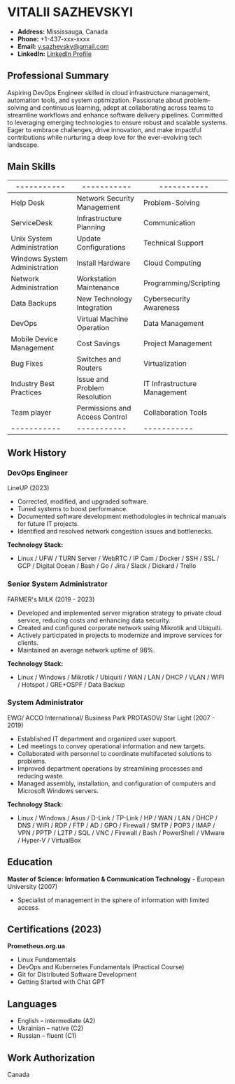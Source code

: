 # VITALII SAZHEVSKYI

- **Address:** Mississauga, Canada
- **Phone:** +1-437-xxx-xxxx
- **Email:** v.sazhevsky@gmail.com
- **LinkedIn:** [LinkedIn Profile](https://www.linkedin.com/in/vitalii-sazhevskyi-32982a6a/)

## Professional Summary

Aspiring DevOps Engineer skilled in cloud infrastructure management, automation tools, and system optimization. Passionate about problem-solving and continuous learning, adept at collaborating across teams to streamline workflows and enhance software delivery pipelines. Committed to leveraging emerging technologies to ensure robust and scalable systems. Eager to embrace challenges, drive innovation, and make impactful contributions while nurturing a deep love for the ever-evolving tech landscape.

## Main Skills

| ----------- | ----------- | ----------- |
| ----------- | ----------- | ----------- |
| Help Desk      | Network Security Management | Problem-Solving      |
| ServiceDesk | Infrastructure Planning | Communication      |
| Unix System Administration | Update Configurations | Technical Support      |
| Windows System Administration | Install Hardware | Cloud Computing      |
| Network Administration | Workstation Maintenance | Programming/Scripting      |
| Data Backups | New Technology Integration | Cybersecurity Awareness      |
| DevOps | Virtual Machine Operation | Data Management      |
| Mobile Device Management | Cost Savings | Project Management      |
| Bug Fixes | Switches and Routers | Virtualization      |
| Industry Best Practices | Issue and Problem Resolution | IT Infrastructure Management      |
| Team player | Permissions and Access Control | Collaboration Tools      |
| ----------- | ----------- | ----------- |

## Work History

### DevOps Engineer
LineUP (2023)
- Corrected, modified, and upgraded software.
- Tuned systems to boost performance.
- Documented software development methodologies in technical manuals for future IT projects.
- Identified and resolved network congestion issues and bottlenecks.

**Technology Stack:**
  - Linux / UFW / TURN Server / WebRTC / IP Cam / Docker / SSH / SSL / GCP / Digital Ocean / Bash / Go / Jira / Slack / Dickard / Trello

### Senior System Administrator
FARMER's MILK (2019 - 2023)
- Developed and implemented server migration strategy to private cloud service, reducing costs and enhancing data security.
- Created and configured corporate network using Mikrotik and Ubiquiti.
- Actively participated in projects to modernize and improve services for clients.
- Maintained an average network uptime of 98%.

**Technology Stack:**
  - Linux / Windows / Mikrotik / Ubiquiti / WAN / LAN / DHCP / VLAN / WIFI / Hotspot / GRE+OSPF / Data Backup

### System Administrator
EWG/ АCCО International/ Business Park PROTASOV/ Star Light (2007 - 2019)
- Established IT department and organized user support.
- Led meetings to convey operational information and new targets.
- Collaborated with personnel to coordinate multifaceted solutions to problems.
- Improved department operations by streamlining processes and reducing waste.
- Managed assembly, installation, and configuration of computers and Microsoft Windows servers.

**Technology Stack:**
  - Linux / Windows / Asus / D-Link / TP-Link / HP / WAN / LAN / DHCP / DNS / WIFI / RDP / FTP / AD / GPO / Firewall / SMTP / POP3 / IMAP / VPN / PPTP / L2TP / SQL / VNC / Firewall / Bash / PowerShell / VMware / Hyper-V / VirtualBox

## Education

**Master of Science: Information & Communication Technology** - European University (2007)
  - Specialist of management in the sphere of information with limited access.

## Certifications (2023)

**Prometheus.org.ua**
  - Linux Fundamentals
  - DevOps and Kubernetes Fundamentals (Practical Course)
  - Git for Distributed Software Development
  - Getting Started with Chat GPT

## Languages

- English – intermediate (A2)
- Ukrainian – native (C2)
- Russian – fluent (C1)

## Work Authorization

Canada
